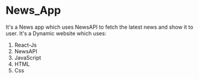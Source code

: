# News_App

It's a News app which uses NewsAPI to fetch the latest news and show it to user.
It's a Dynamic website which uses:
  1) React-Js
  2) NewsAPI
  3) JavaScript
  4) HTML
  5) Css
